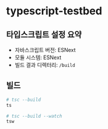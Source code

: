 # typescript-testbed

## 타입스크립트 설정 요약

- 자바스크립트 버전: ESNext
- 모듈 시스템: ESNext
- 빌드 결과 디렉터리: `/build`

## 빌드

```bash
# tsc --build
ts

# tsc --build --watch
tsw
```
